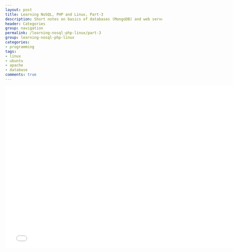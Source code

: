 ```yaml
---
layout: post
title: Learning NoSQL, PHP and Linux, Part-3
description: Short notes on basics of databases (MongoDB) and web servers (Apache), PHP and Composer to start develping your first Web Application
header: Categories
group: navigation
permalink: /learning-nosql-php-linux/part-3
group: learning-nosql-php-linux
categories:
- programming
tags:
- linux
- ubuntu
- apache
- database
comments: true
---
```


<iframe src="//slides.com/igormoiseev/nosql-vs-sql/embed" width="760" height="520" scrolling="no" frameborder="0" webkitallowfullscreen mozallowfullscreen allowfullscreen></iframe>

